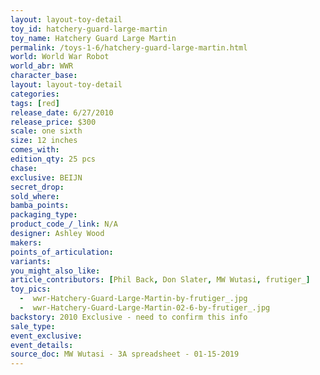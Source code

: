 ```yaml
---
layout: layout-toy-detail 
toy_id: hatchery-guard-large-martin
toy_name: Hatchery Guard Large Martin
permalink: /toys-1-6/hatchery-guard-large-martin.html
world: World War Robot
world_abr: WWR
character_base: 
layout: layout-toy-detail
categories: 
tags: [red]
release_date: 6/27/2010
release_price: $300 
scale: one sixth
size: 12 inches
comes_with: 
edition_qty: 25 pcs
chase: 
exclusive: BEIJN
secret_drop: 
sold_where: 
bamba_points: 
packaging_type: 
product_code_/_link: N/A
designer: Ashley Wood
makers: 
points_of_articulation: 
variants: 
you_might_also_like: 
article_contributors: [Phil Back, Don Slater, MW Wutasi, frutiger_]
toy_pics: 
  -  wwr-Hatchery-Guard-Large-Martin-by-frutiger_.jpg
  -  wwr-Hatchery-Guard-Large-Martin-02-6-by-frutiger_.jpg
backstory: 2010 Exclusive - need to confirm this info
sale_type: 
event_exclusive: 
event_details: 
source_doc: MW Wutasi - 3A spreadsheet - 01-15-2019
---
```

